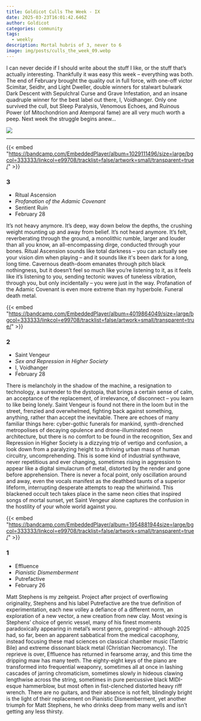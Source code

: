 ```yaml
---
title: Goldicot Culls The Week - IX
date: 2025-03-23T16:01:42.646Z
author: Goldicot
categories: community
tags:
  - weekly
description: Mortal hubris of 3, never to 6
image: img/posts/culls_the_week_09.webp
---
```

<!--StartFragment-->

I can never decide if I should write about the stuff I like, or the stuff that’s actually interesting. Thankfully it was easy this week – everything was both. The end of February brought the quality out in full force, with one-off victor Scimitar, Seidhr, and Light Dweller, double winners for stalwart bulwark Dark Descent with Sepulchral Curse and Grave Infestation, and an insane quadruple winner for the best label out there, I, Voidhanger. Only one survived the cull, but Sleep Paralysis, Venomous Echoes, and Ruinous Power (of Mitochondrion and Atemporal fame) are all very much worth a peep. Next week the struggle begins anew…

![](img/posts/culls_the_week_09.webp)

- - -

{{< embed "https://bandcamp.com/EmbeddedPlayer/album=1029111496/size=large/bgcol=333333/linkcol=e99708/tracklist=false/artwork=small/transparent=true/" >}}

### 3﻿

* Ritual Ascension
* *Profanation of the Adamic Covenant*
* Sentient Ruin
* February 28

It’s not heavy anymore. It’s deep, way down below the depths, the crushing weight mounting up and away from belief. It’s not heard anymore. It’s felt, reverberating through the ground, a monolithic rumble, larger and louder than all you know, an all-encompassing dirge, conducted through your bones. Ritual Ascension sounds like total darkness – you can actually see your vision dim when playing – and it sounds like it's been dark for a long, long time. Cavernous death-doom emanates through pitch black nothingness, but it doesn’t feel so much like you’re listening to it, as it feels like it’s listening to you, sending tectonic waves of tuneless vibration, through you, but only incidentally – you were just in the way. Profanation of the Adamic Covenant is even more extreme than my hyperbole. Funeral death metal.

{{< embed "https://bandcamp.com/EmbeddedPlayer/album=4019864049/size=large/bgcol=333333/linkcol=e99708/tracklist=false/artwork=small/transparent=true/" >}}

### 2﻿

* Saint Vengeur
* *Sex and Repression in Higher Society*
* I, Voidhanger
* February 28

<!--StartFragment-->

There is melancholy in the shadow of the machine, a resignation to technology, a surrender to the dystopia, that brings a certain sense of calm, an acceptance of the replacement, of irrelevance, of disconnect – you learn to like being lonely. Saint Vengeur is found not there in the loom but in the street, frenzied and overwhelmed, fighting back against something, anything, rather than accept the inevitable. There are echoes of many familiar things here: cyber-gothic funerals for mankind, synth-drenched metropolises of decaying opulence and drone-illuminated neon architecture, but there is no comfort to be found in the recognition, Sex and Repression in Higher Society is a dizzying trip of vertigo and confusion, a look down from a paralyzing height to a thriving urban mass of human circuitry, uncomprehending. This is some kind of industrial synthwave, never repetitious and ever changing, sometimes rising in aggression to appear like a digital simulacrum of metal, distorted by the render and gone before apprehension. There is never a focal point, only oscillation around and away, even the vocals manifest as the deathbed taunts of a superior lifeform, interrupting desperate attempts to reap the whirlwind. This blackened occult tech takes place in the same neon cities that inspired songs of mortal sunset, yet Saint Vengeur alone captures the confusion in the hostility of your whole world against you. 

{{< embed "https://bandcamp.com/EmbeddedPlayer/album=1954881944size=large/bgcol=333333/linkcol=e99708/tracklist=false/artwork=small/transparent=true/" >}} 

### 1﻿

* Effluence
* *Pianistic Dismemberment*
* Putrefactive
* February 26

<!--StartFragment-->

Matt Stephens is my zeitgeist. Project after project of overflowing originality, Stephens and his label Putrefactive are the true definition of experimentation, each new volley a defiance of a different norm, an exploration of a new vector, a new creation from new clay. Most vexing is Stephens’ choice of genric vessel, many of his finest moments paradoxically appearing in metal’s worst genre, goregrind – although 2025 had, so far, been an apparent sabbatical from the medical cacophony, instead focusing these mad sciences on classical chamber music (Tantric Bile) and extreme dissonant black metal (Christian Necromancy). The reprieve is over, Effluence has returned in fearsome array, and this time the dripping maw has many teeth. The eighty-eight keys of the piano are transformed into frequential weaponry, sometimes all at once in lashing cascades of jarring chromaticism, sometimes slowly in hideous clawing lengthwise across the string, sometimes in pure percussive black MIDI-esque hammerblow, but most often in fist-clenched distorted heavy riff wrench. There are no guitars, and their absence is not felt, blindingly bright is the light of their replacement on Pianistic Dismemberment, yet another triumph for Matt Stephens, he who drinks deep from many wells and isn’t getting any less thirsty. 

<!--EndFragment-->